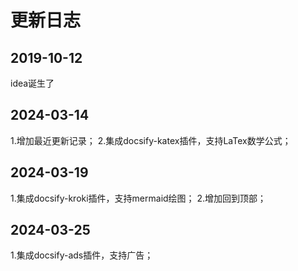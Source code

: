 # 更新日志
## 2019-10-12 
idea诞生了
## 2024-03-14 
1.增加最近更新记录；
2.集成docsify-katex插件，支持LaTex数学公式；
## 2024-03-19 
1.集成docsify-kroki插件，支持mermaid绘图；
2.增加回到顶部；
## 2024-03-25
1.集成docsify-ads插件，支持广告；





